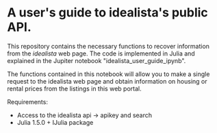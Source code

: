 # A user's guide to idealista's public API.

This repository contains the necessary functions to recover information from the *idealista* web page. The code is implemented in Julia and explained in the Jupiter notebook "idealista_user_guide_ipynb". 

The functions contained in this notebook will allow you to make a single request to the idealista web page and obtain information on housing or rental prices from the listings in this web portal. 

Requirements: 
 * Access to the idealista api -> apikey and search 
 * Julia 1.5.0 + IJulia package
	     
  
